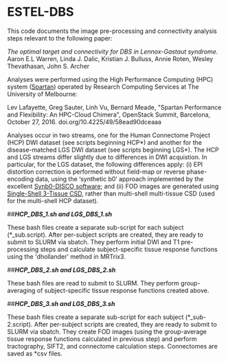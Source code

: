 # ESTEL-DBS

This code documents the image pre-processing and connectivity analysis steps relevant to the following paper:

_The optimal target and connectivity for DBS in Lennox-Gastaut syndrome._
Aaron E.L Warren, Linda J. Dalic, Kristian J. Bulluss, Annie Roten, Wesley Thevathasan, John S. Archer

Analyses were performed using the High Performance Computing (HPC) system ([Spartan](https://dashboard.hpc.unimelb.edu.au)) operated by Research Computing Services at The University of Melbourne:

Lev Lafayette, Greg Sauter, Linh Vu, Bernard Meade, "Spartan Performance and Flexibility: An HPC-Cloud Chimera", OpenStack Summit, Barcelona, October 27, 2016. doi.org/10.4225/49/58ead90dceaaa

Analyses occur in two streams, one for the Human Connectome Project (HCP) DWI dataset (see scripts beginning HCP*) and another for the disease-matched LGS DWI dataset (see scripts beginning LGS*). The HCP and LGS streams differ slightly due to differences in DWI acquistion. In particular, for the LGS dataset, the following differences apply: (i) EPI distortion correction is performed without field-map or reverse phase-encoding data, using the ‘synthetic b0’ approach implemented by the excellent [Synb0-DISCO software](https://github.com/MASILab/Synb0-DISCO); and (ii) FOD images are generated using [Single-Shell 3-Tissue CSD](https://3tissue.github.io), rather than multi-shell multi-tissue CSD (used for the multi-shell HCP dataset). 

##_**HCP_DBS_1.sh and LGS_DBS_1.sh**_

These bash files create a separate sub-script for each subject (*_sub.script). After per-subject scripts are created, they are ready to submit to SLURM via sbatch. They perform initial DWI and T1 pre-processing steps and calculate subject-specific tissue response functions using the 'dhollander' method in MRTrix3. 

##_**HCP_DBS_2.sh and LGS_DBS_2.sh**_

These bash files are read to submit to SLURM. They perform group-averaging of subject-specific tissue response functions created above. 

##_**HCP_DBS_3.sh and LGS_DBS_3.sh**_

These bash files create a separate sub-script for each subject (*_sub-2.script). After per-subject scripts are created, they are ready to submit to SLURM via sbatch. They create FOD images (using the group-average tissue response functions calculated in previous step) and perform tractography, SIFT2, and connectome calculation steps. Connectomes are saved as *csv files. 
